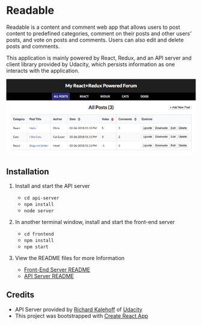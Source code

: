Readable
========

Readable is a content and comment web app that allows users to post content to predefined categories, comment on their posts and other users' posts, and vote on posts and comments. Users can also edit and delete posts and comments.

This application is mainly powered by React, Redux, and an API server and client library provided by Udacity, which persists information as one interacts with the application.

![Screenshot](frontend/doc/screenshot.png "Screen Shot")

Installation
------------
1. Install and start the API server
    - `cd api-server`
    - `npm install`
    - `node server`
2. In another terminal window, install and start the front-end server
    - `cd frontend`
    - `npm install`
    - `npm start`

3. View the README files for more Information
    * [Front-End Server README](frontend/README.md)
    * [API Server README](api-server/README.md)

Credits
-------
* API Server provided by [Richard Kalehoff](https://github.com/richardkalehoff) of [Udacity](https://udacity.com)
* This project was bootstrapped with [Create React App](https://github.com/facebookincubator/create-react-app)
